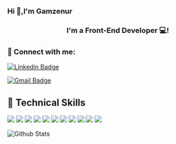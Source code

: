 ### Hi 👋,I'm Gamzenur

<h3 align="center">
I'm a Front-End Developer 💻!
</h3> 


### 🤝 Connect with me:

[![Linkedin Badge](https://img.shields.io/badge/-gamzenurtukel-blue?style=flat-square&logo=Linkedin&logoColor=white&link=https://www.linkedin.com/in/gamzenurtukel/)](https://www.linkedin.com/in/gamzenurtukel/)

[![Gmail Badge](https://img.shields.io/badge/-gamzenurtukel@gmail.com-c14438?style=flat-square&logo=Gmail&logoColor=white&link=mailto:gamzenurtukel@gmail.com)](mailto:gamzenurtukel@gmail.com)


## 💼 Technical Skills

![](https://img.shields.io/badge/Code-React-informational?style=flat&logo=react&color=61DAFB)
![](https://img.shields.io/badge/Code-Redux-informational?style=flat&logo=Redux&color=764ABC)
![](https://img.shields.io/badge/Code-JavaScript-informational?style=flat&logo=JavaScript&color=F7DF1E)
![](https://img.shields.io/badge/Code-HTML5-informational?style=flat&logo=HTML5&color=E34F26)
![](https://img.shields.io/badge/Style-Bootstrap-informational?style=flat&logo=Bootstrap&color=7952B3)
![](https://img.shields.io/badge/Style-CSS3-informational?style=flat&logo=CSS3&color=1572B6)
![](https://img.shields.io/badge/Tools-Git-informational?style=flat&logo=Git&color=F05032)
![](https://img.shields.io/badge/Tools-NPM-informational?style=flat&logo=NPM&color=CB3837)
![](https://img.shields.io/badge/Tools-GitHub-informational?style=flat&logo=GitHub&color=181717)
![](https://img.shields.io/badge/React_Router-CA4245?style=for-the-badge&logo=react-router&logoColor=white)
![](https://img.shields.io/badge/React%20Hook%20Form-%23EC5990.svg?style=for-the-badge&logo=reacthookform&logoColor=white)



![Github Stats](https://github-readme-stats.vercel.app/api?username=gamzenurtukel&count_private=true&show_icons=true&include_all_commits=true)






